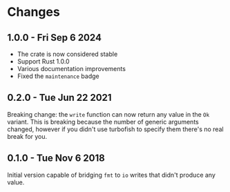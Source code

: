 # Changes

## 1.0.0 - Fri Sep 6 2024

* The crate is now considered stable
* Support Rust 1.0.0
* Various documentation improvements
* Fixed the `maintenance` badge

## 0.2.0 - Tue Jun 22 2021

Breaking change: the `write` function can now return any value in the `Ok` variant.
This is breaking because the number of generic arguments changed,
however if you didn't use turbofish to specify them there's no real break for you.

## 0.1.0 - Tue Nov 6 2018

Initial version capable of bridging `fmt` to `io` writes that didn't produce any value.
